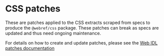 # CSS patches

These are patches applied to the CSS extracts scraped from specs to produce the `@webref/css` package. These patches can break as specs are updated and thus need ongoing maintenance.

For details on how to create and update patches, please see the [Web IDL patches documentation](../idlpatches/README.md)
